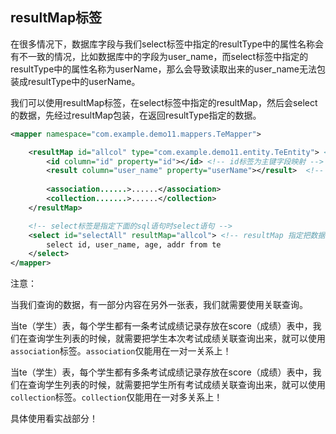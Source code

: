 ## resultMap标签

在很多情况下，数据库字段与我们select标签中指定的resultType中的属性名称会有不一致的情况，比如数据库中的字段为user_name，而select标签中指定的resultType中的属性名称为userName，那么会导致读取出来的user_name无法包装成resultType中的userName。

我们可以使用resultMap标签，在select标签中指定的resultMap，然后会select的数据，先经过resultMap包装，在返回resultType指定的数据。

```xml
<mapper namespace="com.example.demo11.mappers.TeMapper">

    <resultMap id="allcol" type="com.example.demo11.entity.TeEntity"> <!-- type指定包装之后返回的类型 -->
        <id column="id" property="id"></id> <!-- id标签为主键字段映射 -->
        <result column="user_name" property="userName"></result>  <!-- result标签为非主键字段映射， column为数据库字段  property是类属性字段 -->
      
      	<association......>......</association>
      	<collection.......>......</collection>
    </resultMap>

    <!-- select标签是指定下面的sql语句时select语句 -->
    <select id="selectAll" resultMap="allcol"> <!-- resultMap 指定把数据转到具体的resultMap去进行包装。 -->
        select id, user_name, age, addr from te
    </select>
</mapper>
```



注意：

当我们查询的数据，有一部分内容在另外一张表，我们就需要使用关联查询。

当te（学生）表，每个学生都有一条考试成绩记录存放在score（成绩）表中，我们在查询学生列表的时候，就需要把学生本次考试成绩关联查询出来，就可以使用`association`标签。`association`仅能用在一对一关系上！



当te（学生）表，每个学生都有多条考试成绩记录存放在score（成绩）表中，我们在查询学生列表的时候，就需要把学生所有考试成绩关联查询出来，就可以使用`collection`标签。`collection`仅能用在一对多关系上！



具体使用看实战部分！

